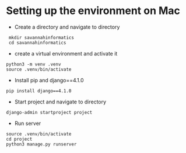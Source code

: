 # Setting up the environment on Mac
- Create a directory  and navigate to directory
```
 mkdir savannahinformatics
 cd savannahinformatics
```
- create a virtual environment and activate it
```
python3 -m venv .venv
source .venv/bin/activate
```
- Install pip and django==4.1.0
```
pip install django==4.1.0
```
- Start project and navigate to directory
```
django-admin startproject project
```
- Run server
```
source .venv/bin/activate
cd project
python3 manage.py runserver
```
